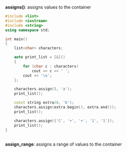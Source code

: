 **assigns()**: assigns values to the container
```cpp
#include <list>
#include <iostream>
#include <string>
using namespace std;

int main()
{
    list<char> characters;

    auto print_list = [&]()
    {
        for (char c : characters)
            cout << c << ' ';
        cout << '\n';
    };

    characters.assign(5, 'a');
    print_list();

    const string extra(6, 'b');
    characters.assign(extra.begin(), extra.end());
    print_list();

    characters.assign({'C', '+', '+', '1', '1'});
    print_list();
}

```

##
**assign_range**: assigns a range of values to the container
